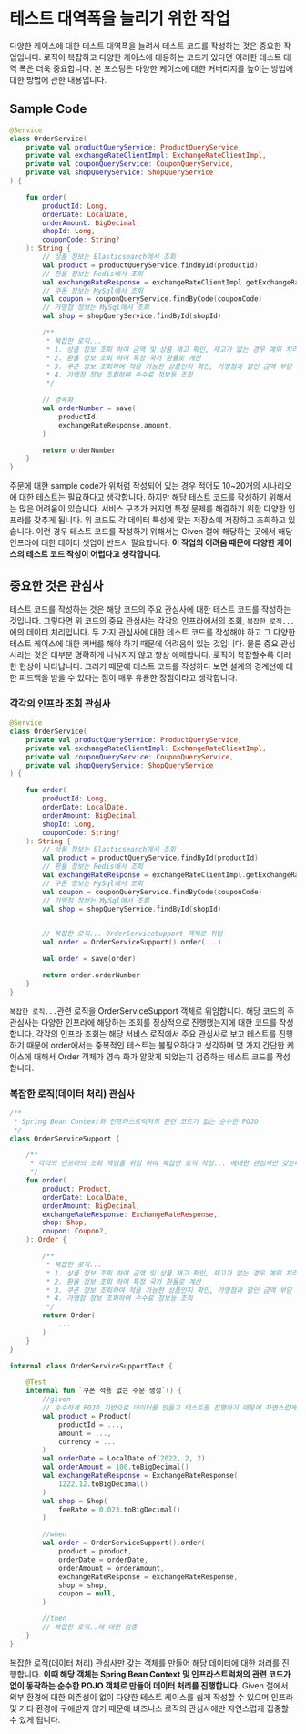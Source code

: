 # 테스트 대역폭을 늘리기 위한 작업

다양한 케이스에 대한 테스트 대역폭을 늘려서 테스트 코드를 작성하는 것은 중요한 작업입니다. 로직이 복잡하고 다양한 케이스에 대응하는 코드가 있다면 이러한 테스트 대역 폭은 더욱 중요합니다. 본 포스팅은 다양한 케이스에 대한 커버리지를 높이는 방법에 대한 방법에 관한 내용입니다.

## Sample Code

```kotlin
@Service
class OrderService(
    private val productQueryService: ProductQueryService,
    private val exchangeRateClientImpl: ExchangeRateClientImpl,
    private val couponQueryService: CouponQueryService,
    private val shopQueryService: ShopQueryService
) {

    fun order(
        productId: Long,
        orderDate: LocalDate,
        orderAmount: BigDecimal,
        shopId: Long,
        couponCode: String?
    ): String {
        // 상품 정보는 Elasticsearch에서 조회 
        val product = productQueryService.findById(productId)
        // 환율 정보는 Redis에서 조회 
        val exchangeRateResponse = exchangeRateClientImpl.getExchangeRate(orderDate, "USD", "KRW")
        // 쿠폰 정보는 MySql에서 조회
        val coupon = couponQueryService.findByCode(couponCode)
        // 가맹점 정보는 MySql에서 조회
        val shop = shopQueryService.findById(shopId)

        /**
         * 복잡한 로직...
         * 1. 상품 정보 조회 하여 금액 및 상품 재고 확인, 재고가 없는 경우 예외 처리 등등
         * 2. 환율 정보 조회 하여 특정 국가 환율로 계산
         * 3. 쿠폰 정보 조회하여 적용 가능한 상품인지 확인, 가맹점과 할인 금액 부담 비율 등등 계산
         * 4. 가맹점 정보 조회하여 수수료 정보등 조회
         */

        // 영속화
        val orderNumber = save(
            productId,
            exchangeRateResponse.amount,
        )

        return orderNumber
    }
}
```
주문에 대한 sample code가 위처럼 작성되어 있는 경우 적어도 10~20개의 시나리오에 대한 테스트는 필요하다고 생각합니다. 하지만 해당 테스트 코드를 작성하기 위해서는 많은 어려움이 있습니다. 서비스 구조가 커지면 특정 문제를 해결하기 위한 다양한 인프라를 갖추게 됩니다. 위 코드도 각 데이터 특성에 맞는 저장소에 저장하고 조회하고 있습니다. 이런 경우 테스트 코드를 작성하기 위해서는 Given 절에 해당하는 곳에서 해당 인프라에 대한 데이터 셋업이 반드시 필요합니다. **이 작업의 어려움 때문에 다양한 케이스의 테스트 코드 작성이 어렵다고 생각합니다.**


## 중요한 것은 관심사

테스트 코드를 작성하는 것은 해당 코드의 주요 관심사에 대한 테스트 코드를 작성하는 것입니다. 그렇다면 위 코드의 중요 관심사는 각각의 인프라에서의 조회, `복잡한 로직...`에의 데이터 처리입니다. 두 가지 관심사에 대한 테스트 코드를 작성해야 하고 그 다양한 테스트 케이스에 대한 커버를 해야 하기 때문에 어려움이 있는 것입니다. 물론 중요 관심사라는 것은 대부분 명확하게 나눠지지 않고 항상 애매합니다. 로직이 복잡할수록 이러한 현상이 나타납니다. 그러기 때문에 테스트 코드를 작성하다 보면 설계의 경계선에 대한 피드백을 받을 수 있다는 점이 매우 유용한 장점이라고 생각합니다.


### 각각의 인프라 조회 관심사

```kotlin
@Service
class OrderService(
    private val productQueryService: ProductQueryService,
    private val exchangeRateClientImpl: ExchangeRateClientImpl,
    private val couponQueryService: CouponQueryService,
    private val shopQueryService: ShopQueryService
) {

    fun order(
        productId: Long,
        orderDate: LocalDate,
        orderAmount: BigDecimal,
        shopId: Long,
        couponCode: String?
    ): String {
        // 상품 정보는 Elasticsearch에서 조회
        val product = productQueryService.findById(productId)
        // 환율 정보는 Redis에서 조회
        val exchangeRateResponse = exchangeRateClientImpl.getExchangeRate(orderDate, "USD", "KRW")
        // 쿠폰 정보는 MySql에서 조회
        val coupon = couponQueryService.findByCode(couponCode)
        // 가맹점 정보는 MySql에서 조회
        val shop = shopQueryService.findById(shopId)
        

        // 복잡한 로직... OrderServiceSupport 객체로 위임
        val order = OrderServiceSupport().order(...)

        val order = save(order)

        return order.orderNumber
    }
}
```

`복잡한 로직...`관련 로직을 OrderServiceSupport 객체로 위임합니다. 해당 코드의 주관심사는 다양한 인프라에 해당하는 조회를 정상적으로 진행했는지에 대한 코드를 작성합니다. 각각의 인프라 조회는 해당 서비스 로직에서 주요 관심사로 보고 테스트를 진행하기 때문에 order에서는 중복적인 테스트는 불필요하다고 생각하며 몇 가지 간단한 케이스에 대해서 Order 객체가 영속 화가 알맞게 되었는지 검증하는 테스트 코드를 작성합니다.

### 복잡한 로직(데이터 처리) 관심사

```kotlin
/**
 * Spring Bean Context와 인프라스트럭처의 관련 코드가 없는 순수한 POJO
 */
class OrderServiceSupport {

    /**
     * 각각의 인프라의 조회 책임을 위임 하여 복잡한 로직 작성... 에대한 관심사만 갖는다.
     */
    fun order(
        product: Product,
        orderDate: LocalDate,
        orderAmount: BigDecimal,
        exchangeRateResponse: ExchangeRateResponse,
        shop: Shop,
        coupon: Coupon?,
    ): Order {

        /**
         * 복잡한 로직...
         * 1. 상품 정보 조회 하여 금액 및 상품 재고 확인, 재고가 없는 경우 예외 처리 등등
         * 2. 환율 정보 조회 하여 특정 국가 환율로 계산
         * 3. 쿠폰 정보 조회하여 적용 가능한 상품인지 확인, 가맹점과 할인 금액 부담 비율 등등 계산
         * 4. 가맹점 정보 조회하여 수수료 정보등 조회
         */
        return Order(
            ...
        )
    }
}

internal class OrderServiceSupportTest {

    @Test
    internal fun `쿠폰 적용 없는 주문 생성`() {
        //given
        // 순수하게 POJO 기반으로 데이터를 만들고 테스트를 진행하기 때문에 자연스럽게 비즈니스 로직에만 집중 할 수 있습니다.
        val product = Product(
            productId = ...,
            amount = ...,
            currency = ...
        )
        val orderDate = LocalDate.of(2022, 2, 2)
        val orderAmount = 100.toBigDecimal()
        val exchangeRateResponse = ExchangeRateResponse(
            1222.12.toBigDecimal()
        )
        val shop = Shop(
            feeRate = 0.023.toBigDecimal()
        )

        //when
        val order = OrderServiceSupport().order(
            product = product,
            orderDate = orderDate,
            orderAmount = orderAmount,
            exchangeRateResponse = exchangeRateResponse,
            shop = shop,
            coupon = null,
        )

        //then
        // 복잡한 로직..에 대한 검증
    }
}
```
복잡한 로직(데이터 처리) 관심사만 갖는 객체를 만들어 해당 데이터에 대한 처리를 진행합니다. **이때 해당 객체는 Spring Bean Context 및 인프라스트럭처의 관련 코드가 없이 동작하는 순수한 POJO 객체로 만들어 데이터 처리를 진행합니다.** Given 절에서 외부 환경에 대한 의존성이 없이 다양한 테스트 케이스를 쉽게 작성할 수 있으며 인프라 및 기타 환경에 구애받지 않기 때문에 비즈니스 로직의 관심사에만 자연스럽게 집중할 수 있게 됩니다.
 